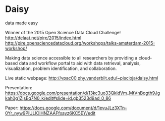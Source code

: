 # Daisy
data made easy

Winner of the 2015 Open Science Data Cloud Challenge! 
http://delaat.net/pire/2015/index.html
http://pire.opensciencedatacloud.org/workshops/talks-amsterdam-2015-workshop/

Making data science accessible to all researchers by providing a cloud-based data and workflow portal to aid with data retrieval, analysis, visualization, problem identification, and collaboration.

Live static webpage: http://vpac00.phy.vanderbilt.edu/~piscioja/daisy.html

Presentation: https://docs.google.com/presentation/d/13kc3uo33QkldVm_MtVnBqgth9Jgkah0g1ZjsEq7N0_k/edit#slide=id.gb3523d9ad_0_86

Paper: https://docs.google.com/document/d/1evuJLz3XTn-0Yr_nyw9PlULlOlHNZAAFfxayz6KC5EY/edit
